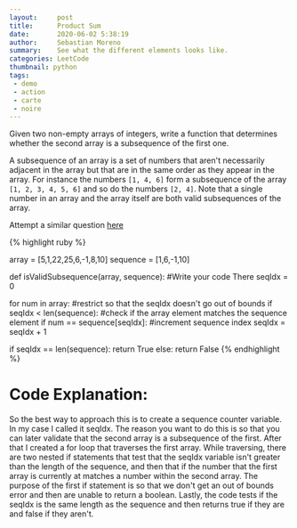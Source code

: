 ```yaml
---
layout:     post
title:      Product Sum
date:       2020-06-02 5:38:19
author:     Sebastian Moreno
summary:    See what the different elements looks like.
categories: LeetCode
thumbnail: python
tags:
 - demo
 - action
 - carte
 - noire
---
```


Given two non-empty arrays of integers, write a function that determines whether the second array is a subsequence of the first one.

A subsequence of an array is a set of numbers that aren't necessarily adjacent in the array but that are in the same order as they appear in the array. For instance the numbers `[1, 4, 6]` form a subsequence of the array `[1, 2, 3, 4, 5, 6]` and so do the numbers `[2, 4]`. Note that a single number in an array and the array itself are both valid subsequences of the array.

Attempt a similar question [here][1]


{% highlight ruby %}

array = [5,1,22,25,6,-1,8,10]
sequence = [1,6,-1,10]


def isValidSubsequence(array, sequence):
  #Write your code There
  seqIdx = 0

  for num in array:
    #restrict so that the seqIdx doesn't go out of bounds
    if seqIdx < len(sequence):
    #check if the array element matches the sequence element
      if num == sequence[seqIdx]:
          #increment sequence index
          seqIdx = seqIdx + 1

   if seqIdx == len(sequence):
      return True
  else:
      return False
{% endhighlight %}

# Code Explanation:
So the best way to approach this is to create a sequence counter variable. In my case I called it seqIdx. The reason you want to do this is so that you can later validate that the second array is a subsequence of the first. After that I created a for loop that traverses the first array. While traversing, there are two nested if statements that test that the seqIdx variable isn't greater than the length of the sequence, and then that if the number that the first array is currently at matches a number within the second array. The purpose of the first if statement is so that we don't get an out of bounds error and then are unable to return a boolean. Lastly, the code tests if the seqIdx is the same length as the sequence and then returns true if they are and false if they aren't.

[1]: https://leetcode.com/problems/is-subsequence/

